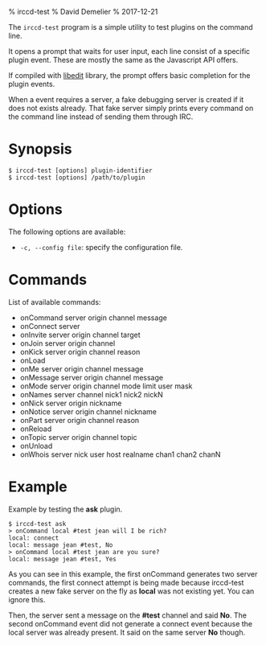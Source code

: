 % irccd-test
% David Demelier
% 2017-12-21

The `irccd-test` program is a simple utility to test plugins on the command
line.

It opens a prompt that waits for user input, each line consist of a specific
plugin event. These are mostly the same as the Javascript API offers.

If compiled with [libedit][] library, the prompt offers basic completion for the
plugin events.

When a event requires a server, a fake debugging server is created if it does
not exists already. That fake server simply prints every command on the command
line instead of sending them through IRC.

# Synopsis

    $ irccd-test [options] plugin-identifier
    $ irccd-test [options] /path/to/plugin

# Options

The following options are available:

  - `-c, --config file`: specify the configuration file.

# Commands

List of available commands:

  - onCommand server origin channel message
  - onConnect server
  - onInvite server origin channel target
  - onJoin server origin channel
  - onKick server origin channel reason
  - onLoad
  - onMe server origin channel message
  - onMessage server origin channel message
  - onMode server origin channel mode limit user mask
  - onNames server channel nick1 nick2 nickN
  - onNick server origin nickname
  - onNotice server origin channel nickname
  - onPart server origin channel reason
  - onReload
  - onTopic server origin channel topic
  - onUnload
  - onWhois server nick user host realname chan1 chan2 chanN

# Example

Example by testing the **ask** plugin.

    $ irccd-test ask
    > onCommand local #test jean will I be rich?
	local: connect
	local: message jean #test, No
	> onCommand local #test jean are you sure?
	local: message jean #test, Yes

As you can see in this example, the first onCommand generates two server
commands, the first connect attempt is being made because irccd-test creates a
new fake server on the fly as **local** was not existing yet. You can ignore
this.

Then, the server sent a message on the **#test** channel and said **No**. The
second onCommand event did not generate a connect event because the local server
was already present. It said on the same server **No** though.

[libedit]: http://thrysoee.dk/editline/
